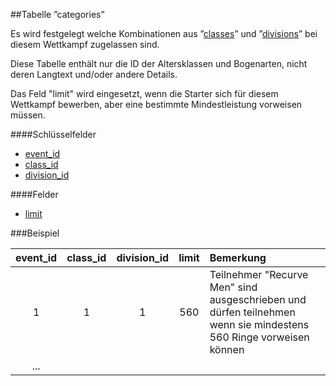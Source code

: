 ##Tabelle ”categories”

Es wird festgelegt welche Kombinationen aus ”[classes]” und ”[divisions]” bei diesem Wettkampf zugelassen sind.

Diese Tabelle enthält nur die ID der Altersklassen und Bogenarten, nicht deren Langtext und/oder andere Details.

Das Feld "limit" wird eingesetzt, wenn die Starter sich für diesem Wettkampf bewerben, aber eine bestimmte Mindestleistung vorweisen müssen.

####Schlüsselfelder

* [event_id]
* [class_id]
* [division_id]

####Felder

* [limit]

###Beispiel

event_id|class_id|division_id|limit|Bemerkung
:------:|:------:|:---------:|:---:|:---
1|1|1|560|Teilnehmer "Recurve Men" sind ausgeschrieben und dürfen teilnehmen wenn sie mindestens 560 Ringe vorweisen können
...|

[event_id]:kapitel_07_e.md#event_id
[class_id]:kapitel_07_c.md#class_id
[division_id]:kapitel_07_d.md#division_id
[limit]:kapitel_07_l.md#limit

[classes]: kapitel_02_05.md
[divisions]: kapitel_02_06.md

